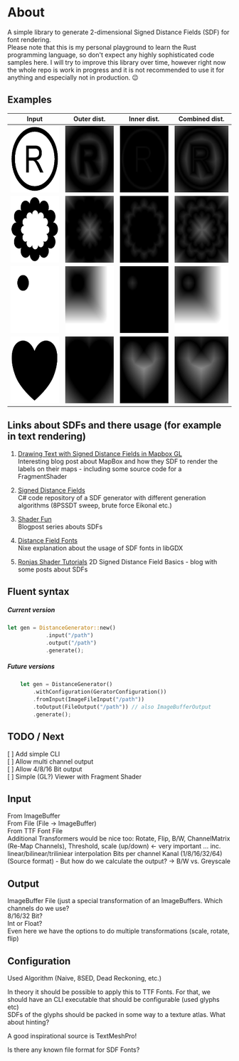 # About

A simple library to generate 2-dimensional Signed Distance Fields (SDF) for 
font rendering.  
Please note that this is my personal playground to learn the Rust programming 
language, so don't expect any highly sophisticated code samples here. 
I will try to improve this library over time, however right now the whole repo
is work in progress and it is not recommended to use it for anything 
and especially not in production. 😉

## Examples

| Input | Outer dist. | Inner dist. | Combined dist.
| --- | --- | --- | --- |  
| <img alt="input image 1" src="assets/example_1_rgba_512x512.png" width="150" height="150" /> | <img alt="outer distance 1" src="output/odf_example_1_512x512.png" width="150" height="150" /> | <img alt="inner distance 1" src="output/idf_example_1_512x512.png" width="150" height="150" /> | <img alt="combined distance 1" src="output/cdf_example_1_512x512.png" width="150" height="150" /> 
| <img alt="input image 2" src="assets/example_2_rgba_512x512.png" width="150" height="150" /> | <img alt="outer distance 2" src="output/odf_example_2_512x512.png" width="150" height="150" /> | <img alt="inner distance 2" src="output/idf_example_2_512x512.png" width="150" height="150" /> | <img alt="combined distance 2" src="output/cdf_example_2_512x512.png" width="150" height="150" />
| <img alt="input image 3" src="assets/example_3_rgba_512x512.png" width="150" height="150" /> | <img alt="outer distance 3" src="output/odf_example_3_512x512.png" width="150" height="150" /> | <img alt="inner distance 3" src="output/idf_example_3_512x512.png" width="150" height="150" /> | <img alt="combined distance 3" src="output/cdf_example_3_512x512.png" width="150" height="150" />
| <img alt="input image 4" src="assets/example_4_rgba_512x512.png" width="150" height="150" /> | <img alt="outer distance 4" src="output/odf_example_4_512x512.png" width="150" height="150" /> | <img alt="inner distance 4" src="output/idf_example_4_512x512.png" width="150" height="150" /> | <img alt="combined distance 4" src="output/cdf_example_4_512x512.png" width="150" height="150" />


## Links about SDFs and there usage (for example in text rendering) 

1) [Drawing Text with Signed Distance Fields in Mapbox GL](https://blog.mapbox.com/drawing-text-with-signed-distance-fields-in-mapbox-gl-b0933af6f817)  
Interesting blog post about MapBox and how they SDF to render the labels on their maps - 
including some source code for a FragmentShader

1) [Signed Distance Fields](https://github.com/chriscummings100/signeddistancefields/blob/master/Assets/SignedDistanceFields/SignedDistanceFieldGenerator.cs)  
C# code repository of a SDF generator with different generation algorithms 
(8PSSDT sweep, brute force Eikonal etc.)

1) [Shader Fun](https://shaderfun.com/)  
Blogpost series abouts SDFs

1) [Distance Field Fonts](https://github.com/libgdx/libgdx/wiki/Distance-field-fonts)  
Nixe explanation about the usage of SDF fonts in libGDX  

1) [Ronjas Shader Tutorials](https://www.ronja-tutorials.com/2018/11/10/2d-sdf-basics.html)
2D Signed Distance Field Basics - blog with some posts about SDFs

## Fluent syntax

##### Current version
```rust
let gen = DistanceGenerator::new()
            .input("/path")
            .output("/path")
            .generate();
```

##### Future versions

```rust
    let gen = DistanceGenerator()
        .withConfiguration(GeratorConfiguration())
        .fromInput(ImageFileInput("/path"))
        .toOutput(FileOutput("/path")) // also ImageBufferOutput
        .generate();
```

## TODO / Next

[ ] Add simple CLI  
[ ] Allow multi channel output  
[ ] Allow 4/8/16 Bit output  
[ ] Simple (GL?) Viewer with Fragment Shader 

## Input
From ImageBuffer  
From File (File -> ImageBuffer)  
From TTF Font File  
Additional Transformers would be nice too:
Rotate, Flip, B/W, ChannelMatrix (Re-Map Channels), Threshold,
scale (up/down) <- very important ... inc. linear/bilinear/triliniear interpolation
Bits per channel Kanal (1/8/16/32/64) (Source format) - 
But how do we calculate the output? ->  B/W vs. Greyscale

## Output  
ImageBuffer
File (just a special transformation of an ImageBuffers. Which channels do we use?   
8/16/32 Bit?  
Int or Float?  
Even here we have the options to do multiple transformations (scale, rotate, flip)  


## Configuration  
Used Algorithm (Naive, 8SED, Dead Reckoning, etc.)

In theory it should be possible to apply this to TTF Fonts. For that, we should have an CLI executable
that should be configurable (used glyphs etc)  
SDFs of the glyphs should be packed in some way to a texture atlas. What about hinting?

A good inspirational source is TextMeshPro!

Is there any known file format for SDF Fonts?
